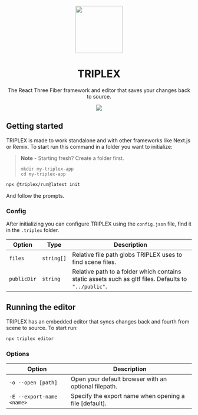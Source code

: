 <p align="center">
  <a href="#">
    <picture>
      <image width="128" height="128" src="https://user-images.githubusercontent.com/6801309/220534156-eb195365-a438-4233-b83c-a5463c57b1e9.png" />
    </picture>
  </a>
  <h1 align="center"><strong>TRIPLEX</strong></h1>
</p>

<p align="center">
  The React Three Fiber framework and editor that saves your changes back to source.
</p>

<p align="center">
  <img src="https://user-images.githubusercontent.com/6801309/220804091-727e8d3c-d726-4244-8bd0-e30b97a2be06.png" />
</p>

## Getting started

TRIPLEX is made to work standalone and with other frameworks like Next.js or Remix.
To start run this command in a folder you want to initialize:

> **Note** - Starting fresh? Create a folder first.
>
> ```
> mkdir my-triplex-app
> cd my-triplex-app
> ```

```sh
npx @triplex/run@latest init
```

And follow the prompts.

### Config

After initializing you can configure TRIPLEX using the `config.json` file,
find it in the `.triplex` folder.

| Option      | Type       | Description                                                                                           |
| ----------- | ---------- | ----------------------------------------------------------------------------------------------------- |
| `files`     | `string[]` | Relative file path globs TRIPLEX uses to find scene files.                                            |
| `publicDir` | `string`   | Relative path to a folder which contains static assets such as gltf files. Defaults to `"../public"`. |

## Running the editor

TRIPLEX has an embedded editor that syncs changes back and fourth from scene to source.
To start run:

```sh
npx triplex editor
```

### Options

| Option                    | Description                                            |
| ------------------------- | ------------------------------------------------------ |
| `-o --open [path]`        | Open your default browser with an optional filepath.   |
| `-E --export-name <name>` | Specify the export name when opening a file [default]. |
